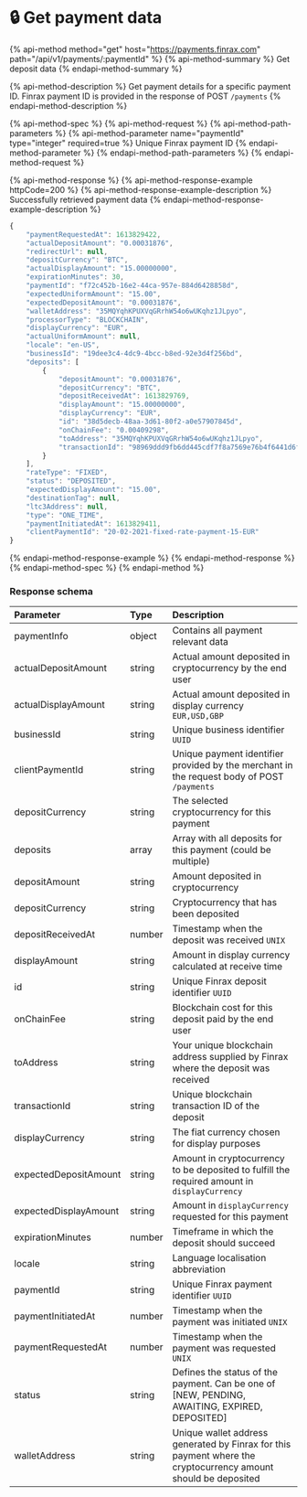 # 🔒 Get payment data

{% api-method method="get" host="https://payments.finrax.com" path="/api/v1/payments/:paymentId" %}
{% api-method-summary %}
Get deposit data
{% endapi-method-summary %}

{% api-method-description %}
Get payment details for a specific payment ID. Finrax payment ID is provided in the response of POST `/payments`
{% endapi-method-description %}

{% api-method-spec %}
{% api-method-request %}
{% api-method-path-parameters %}
{% api-method-parameter name="paymentId" type="integer" required=true %}
Unique Finrax payment ID
{% endapi-method-parameter %}
{% endapi-method-path-parameters %}
{% endapi-method-request %}

{% api-method-response %}
{% api-method-response-example httpCode=200 %}
{% api-method-response-example-description %}
Successfully retrieved payment data
{% endapi-method-response-example-description %}

```javascript
{
    "paymentRequestedAt": 1613829422,
    "actualDepositAmount": "0.00031876",
    "redirectUrl": null,
    "depositCurrency": "BTC",
    "actualDisplayAmount": "15.00000000",
    "expirationMinutes": 30,
    "paymentId": "f72c452b-16e2-44ca-957e-884d6428858d",
    "expectedUniformAmount": "15.00",
    "expectedDepositAmount": "0.00031876",
    "walletAddress": "35MQYqhKPUXVqGRrhW54o6wUKqhz1JLpyo",
    "processorType": "BLOCKCHAIN",
    "displayCurrency": "EUR",
    "actualUniformAmount": null,
    "locale": "en-US",
    "businessId": "19dee3c4-4dc9-4bcc-b8ed-92e3d4f256bd",
    "deposits": [
        {
            "depositAmount": "0.00031876",
            "depositCurrency": "BTC",
            "depositReceivedAt": 1613829769,
            "displayAmount": "15.00000000",
            "displayCurrency": "EUR",
            "id": "38d5decb-48aa-3d61-80f2-a0e57907845d",
            "onChainFee": "0.00409298",
            "toAddress": "35MQYqhKPUXVqGRrhW54o6wUKqhz1JLpyo",
            "transactionId": "98969ddd9fb6dd445cdf7f8a7569e76b4f6441d6fa3d3efe9973e4fb967e3bdc"
        }
    ],
    "rateType": "FIXED",
    "status": "DEPOSITED",
    "expectedDisplayAmount": "15.00",
    "destinationTag": null,
    "ltc3Address": null,
    "type": "ONE_TIME",
    "paymentInitiatedAt": 1613829411,
    "clientPaymentId": "20-02-2021-fixed-rate-payment-15-EUR"
}
```
{% endapi-method-response-example %}
{% endapi-method-response %}
{% endapi-method-spec %}
{% endapi-method %}

### Response schema

| Parameter | Type | Description |
| :--- | :--- | :--- |
| paymentInfo | object | Contains all payment relevant data |
| actualDepositAmount | string | Actual amount deposited in cryptocurrency by the end user |
| actualDisplayAmount | string | Actual amount deposited in display currency `EUR,USD,GBP` |
| businessId | string | Unique business identifier `UUID` |
| clientPaymentId | string | Unique payment identifier provided by the merchant in the request body of POST `/payments` |
| depositCurrency | string | The selected cryptocurrency for this payment |
| deposits | array | Array with all deposits for this payment \(could be multiple\) |
|       depositAmount | string | Amount deposited in cryptocurrency |
|       depositCurrency | string | Cryptocurrency that has been deposited |
|       depositReceivedAt | number | Timestamp when the deposit was received `UNIX` |
|       displayAmount | string | Amount in display currency calculated at receive time |
|       id | string | Unique Finrax deposit identifier `UUID` |
|       onChainFee | string | Blockchain cost for this deposit paid by the end user |
|       toAddress | string | Your unique blockchain address supplied by Finrax where the deposit was received |
|       transactionId | string | Unique blockchain transaction ID of the deposit |
| displayCurrency | string | The fiat currency chosen for display purposes |
| expectedDepositAmount | string | Amount in cryptocurrency to be deposited to fulfill the required amount in `displayCurrency` |
| expectedDisplayAmount | string | Amount in `displayCurrency` requested for this payment |
| expirationMinutes | number | Timeframe in which the deposit should succeed |
| locale | string | Language localisation abbreviation  |
| paymentId | string | Unique Finrax payment identifier `UUID` |
| paymentInitiatedAt | number | Timestamp when the payment was initiated `UNIX` |
| paymentRequestedAt | number | Timestamp when the payment was requested `UNIX` |
| status | string | Defines the status of the payment. Can be one of \[NEW, PENDING, AWAITING, EXPIRED, DEPOSITED\] |
| walletAddress | string | Unique wallet address generated by Finrax for this payment where the cryptocurrency amount should be deposited |



